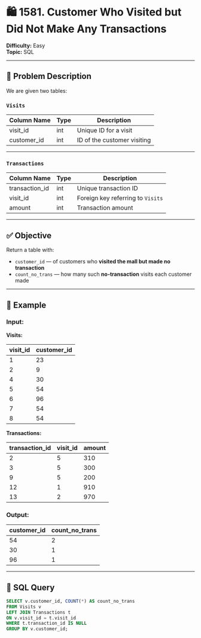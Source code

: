 # 🛍️ 1581. Customer Who Visited but Did Not Make Any Transactions

**Difficulty:** Easy  
**Topic:** SQL    

---

## 🧾 Problem Description

We are given two tables:

### `Visits`

| Column Name | Type | Description                        |
|-------------|------|------------------------------------|
| visit_id    | int  | Unique ID for a visit              |
| customer_id | int  | ID of the customer visiting        |

---

### `Transactions`

| Column Name    | Type | Description                            |
|----------------|------|----------------------------------------|
| transaction_id | int  | Unique transaction ID                  |
| visit_id       | int  | Foreign key referring to `Visits`      |
| amount         | int  | Transaction amount                     |

---

## ✅ Objective

Return a table with:

- `customer_id` — of customers who **visited the mall but made no transaction**
- `count_no_trans` — how many such **no-transaction** visits each customer made

---

## 🧪 Example

### Input:

**Visits:**

| visit_id | customer_id |
|----------|--------------|
| 1        | 23           |
| 2        | 9            |
| 4        | 30           |
| 5        | 54           |
| 6        | 96           |
| 7        | 54           |
| 8        | 54           |

**Transactions:**

| transaction_id | visit_id | amount |
|----------------|----------|--------|
| 2              | 5        | 310    |
| 3              | 5        | 300    |
| 9              | 5        | 200    |
| 12             | 1        | 910    |
| 13             | 2        | 970    |

### Output:

| customer_id | count_no_trans |
|-------------|----------------|
| 54          | 2              |
| 30          | 1              |
| 96          | 1              |

---

## 🧠 SQL Query

```sql
SELECT v.customer_id, COUNT(*) AS count_no_trans
FROM Visits v
LEFT JOIN Transactions t
ON v.visit_id = t.visit_id
WHERE t.transaction_id IS NULL
GROUP BY v.customer_id;
```
